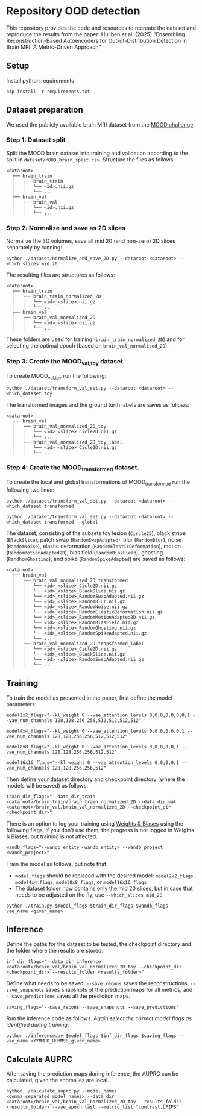 # Repository OOD detection
This repository provides the code and resources to recreate the dataset and reproduce the results from the paper: Huijben et al. (2025) "Ensembling Reconstruction-Based Autoencoders for Out-of-Distribution Detection in Brain MRI: A Metric-Driven Approach"


## Setup
Install python requirements

```
pip install -r requirements.txt
```


## Dataset preparation
We used the publicly available brain MRI dataset from the [MOOD challenge](https://www.synapse.org/Synapse:syn21343101/wiki/599515).

### Step 1: Dataset split
Split the MOOD brain dataset into training and validation according to the split in `dataset/MOOD_brain_split.csv`. Structure the files as follows:


```
<dataroot>
  ├── brain_train
  │   ├── brain_train
  │   │   └── <id>.nii.gz
  │   │   └── ... 
  ├── brain_val
  │   ├── brain_val
  │   │   └── <id>.nii.gz
  │   │   └── ... 
```

### Step 2: Normalize and save as 2D slices
Normalize the 3D volumes, save all mid 20 (and non-zero) 2D slices separately by running:

```
python ./dataset/normalize_and_save_2D.py --dataroot <dataroot> --which_slices mid_20
```

The resulting files are structures as follows:
```
<dataroot>
  ├── brain_train
  │   ├── brain_train_normalized_2D
  │   │   └── <id>_<slice>.nii.gz
  │   │   └── ... 
  ├── brain_val
  │   ├── brain_val_normalized_2D
  │   │   └── <id>_<slice>.nii.gz
  │   │   └── ... 
```

These folders are used for training (`brain_train_normalized_2D`) and for selecting the optimal epoch (based on `brain_val_normalized_2D`).

### Step 3: Create the MOOD<sub>val,toy</sub> dataset.
To create MOOD<sub>val,toy</sub> run the following:

```
python ./dataset/transform_val_set.py --dataroot <dataroot> --which_dataset toy
```

The transformed images and the ground turth labels are saves as follows:

```
<dataroot>  
  ├── brain_val
  │   ├── brain_val_normalized_2D_toy
  │   │   └── <id>_<slice>_Cicle2D.nii.gz
  │   │   └── ...
  │   ├── brain_val_normalized_2D_toy_label
  │   │   └── <id>_<slice>_Cicle2D.nii.gz
  │   │   └── ... 
```


### Step 4: Create the MOOD<sub>transformed</sub> dataset.
To create the local and global transformations of MOOD<sub>transformed</sub> run the following two lines:

```
python ./dataset/transform_val_set.py --dataroot <dataroot> --which_dataset transformed
```

```
python ./dataset/transform_val_set.py --dataroot <dataroot> --which_dataset transformed --global
```

The dataset, consisting of the subsets toy lesion (`Circle2D`), black stripe (`BlackSlice`), patch swap (`RandomSwapAdapted`), blur (`RandomBlur`), noise (`RandomNoise`), elastic deformation (`RandomElasticDeformation`), motion (`RandomMotionAdapted2D`), bias field (`RandomBiasField`), ghosting (`RandhomGhosting`), and spike (`RandomSpikeAdapted`) are saved as follows: 

```
<dataroot>  
  ├── brain_val
  │   ├── brain_val_normalized_2D_transformed
  │   │   └── <id>_<slice>_Cicle2D.nii.gz
  │   │   └── <id>_<slice>_BlackSlice.nii.gz
  │   │   └── <id>_<slice>_RandomSwapAdapted.nii.gz
  │   │   └── <id>_<slice>_RandomBlur.nii.gz
  │   │   └── <id>_<slice>_RandomNoise.nii.gz
  │   │   └── <id>_<slice>_RandomElasticDeformation.nii.gz
  │   │   └── <id>_<slice>_RandomMotionAdapted2D.nii.gz
  │   │   └── <id>_<slice>_RandomBiasField.nii.gz
  │   │   └── <id>_<slice>_RandomGhosting.nii.gz
  │   │   └── <id>_<slice>_RandomSpikeAdapted.nii.gz
  │   │   └── ...
  │   ├── brain_val_normalized_2D_transformed_label
  │   │   └── <id>_<slice>_Cicle2D.nii.gz
  │   │   └── <id>_<slice>_BlackSlice.nii.gz
  │   │   └── <id>_<slice>_RandomSwapAdapted.nii.gz
  │   │   └── ... 
```


## Training
To train the model as presented in the paper, first define the model parameters:

```
model2x2_flags="--kl_weight 0 --vae_attention_levels 0,0,0,0,0,0,0,1 --vae_num_channels 128,128,256,256,512,512,512,512"

model4x4_flags="--kl_weight 0 --vae_attention_levels 0,0,0,0,0,0,1 --vae_num_channels 128,128,256,256,512,512,512"

model8x8_flags="--kl_weight 0 --vae_attention_levels 0,0,0,0,0,1 --vae_num_channels 128,128,256,256,512,512"

model16x16_flags="--kl_weight 0 --vae_attention_levels 0,0,0,0,1 --vae_num_channels 128,128,256,256,512"
```

Then define your dataset directory and checkpoint directory (where the models will be saved) as follows:
```
train_dir_flags="--data_dir_train <dataroot>/brain_train/brain_train_normalized_2D --data_dir_val <dataroot>/brain_val/brain_val_normalized_2D --checkpoint_dir <checkpoint_dir>"
```

There is an option to log your training using [Weights & Biases](https://wandb.ai/home) using the following flags. If you don't use them, the progress is not logged in Weights & Biases, but training is not affected.
```
wandb_flags="--wandb_entity <wandb_entity> --wandb_project <wandb_project>"
```

Train the model as follows, but note that:
* `model_flags` should be replaced with the desired model: `model2x2_flags`, `model4x4_flags`, `model8x8_flags`, or `model16x16_flags`
* The dataset folder now contains only the mid 20 slices, but in case that needs to be adjusted on the fly, use `--which_slices mid_20`
```
python ./train.py $model_flags $train_dir_flags $wandb_flags --vae_name <given_name> 
```


## Inference
Define the paths for the dataset to be tested, the checkpoint directory and the folder where the results are stored.
```
inf_dir_flags="--data_dir_inference <dataroot>/brain_val/brain_val_normalized_2D_toy --checkpoint_dir  <checkpoint_dir> --results_folder <results_folder>"
```

Define what needs to be saved. `--save_recons` saves the reconstructions, `--save_snapshots` saves snapshots of the prediction maps for all metrics, and `--save_predictions` saves all the prediction maps.
```
saving_flags="--save_recons --save_snapshots --save_predictions"
```

Run the inference code as follows. *Again select the correct model flags as identified during training.*

```
python ./inference.py $model_flags $inf_dir_flags $saving_flags --vae_name <YYMMDD_HHMMSS_given_name>
```


## Calculate AUPRC
After saving the prediction maps during inference, the AUPRC can be calculated, given the anomalies are local.

```
python ./calculate_auprc.py --model_names <comma_separated_model_names> --data_dir <dataroot>/brain_val/brain_val_normalized_2D_toy --results_folder <results_folder> --vae_epoch last --metric_list "contrast,LPIPS"
```
